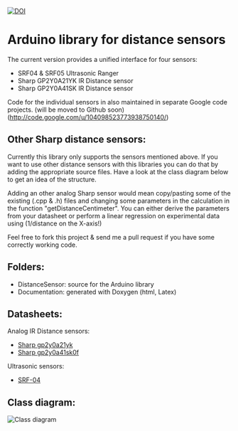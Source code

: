 [![DOI](https://zenodo.org/badge/7755/jeroendoggen/Arduino-distance-sensor-library.svg)](http://dx.doi.org/10.5281/zenodo.13196)

# Arduino library for distance sensors
The current version provides a unified interface for four sensors:

 * SRF04 & SRF05 Ultrasonic Ranger
 * Sharp GP2Y0A21YK IR Distance sensor
 * Sharp GP2Y0A41SK IR Distance sensor

Code for the individual sensors in also maintained in separate Google code projects. (will be moved to Github soon) (http://code.google.com/u/104098523773938750140/)

## Other Sharp distance sensors:

Currently this library only supports the sensors mentioned above.
If you want to use other distance sensors with this libraries you can do that by adding the appropriate source files.
Have a look at the class diagram below to get an idea of the structure.

Adding an other analog Sharp sensor would mean copy/pasting some of the existing (.cpp & .h) files and changing some parameters in the calculation in the function "getDistanceCentimeter".
You can either derive the parameters from your datasheet or perform a linear regression on experimental data using (1/distance on the X-axis!)

Feel free to fork this project & send me a pull request if you have some correctly working code.

## Folders:
 * DistanceSensor: source for the Arduino library
 * Documentation: generated with Doxygen (html, Latex)

## Datasheets:
Analog IR Distance sensors:
 *  [Sharp gp2y0a21yk](https://github.com/jeroendoggen/arduino-distance-sensor-library/raw/master/Documentation/datasheets/Distance_IR_Analog_Sharp_gp2y0a21yk_new.pdf)
 *  [Sharp gp2y0a41sk0f](https://github.com/jeroendoggen/arduino-distance-sensor-library/raw/master/Documentation/datasheets/Distance_IR_Analog_Sharp_gp2y0a41sk0f.pdf)

Ultrasonic sensors:
 *  [SRF-04](https://github.com/jeroendoggen/arduino-distance-sensor-library/raw/master/Documentation/datasheets/Distance_Ultrasonic_srf04.pdf)

  
## Class diagram:
![Class diagram](https://raw.github.com/jeroendoggen/arduino-distance-sensor-library/master/Documentation/html/class_distance_sensor__inherit__graph.png)
